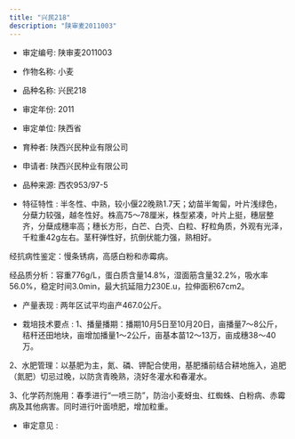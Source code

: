 ```yaml
---
title: "兴民218"
description: "陕审麦2011003"
---
```

* 审定编号:  陕审麦2011003

*  作物名称:  小麦

*  品种名称:  兴民218

*  审定年份:  2011

*  审定单位:  陕西省

* 育种者:  陕西兴民种业有限公司

*  申请者:  陕西兴民种业有限公司

*  品种来源:  西农953/97-5

*  特征特性 : 
半冬性、中熟，较小偃22晚熟1.7天；幼苗半匍匐，叶片浅绿色，分蘖力较强，越冬性好。株高75～78厘米，株型紧凑，叶片上挺，穗层整齐，分蘖成穗率高；穗长方形，白芒、白壳、白粒、籽粒角质，外观有光泽，千粒重42g左右。茎秆弹性好，抗倒伏能力强，熟相好。
经抗病性鉴定：慢条锈病，高感白粉和赤霉病。
经品质分析：容重776g/L，蛋白质含量14.8%，湿面筋含量32.2%，吸水率56.0%，稳定时间3.0min，最大抗延阻力230E.u，拉伸面积67cm2。

 
*  产量表现 : 
两年区试平均亩产467.0公斤。

*  栽培技术要点 : 
1、播量播期：播期10月5日至10月20日，亩播量7～8公斤，秸秆还田地块，亩增加播量1～2公斤，亩基本苗12～13万，亩成穗38～40万。
2、水肥管理：以基肥为主，氮、磷、钾配合使用，基肥播前结合耕地施入，追肥（氮肥）切忌过晚，以防贪青晚熟，浇好冬灌水和春灌水。
3、化学药剂施用：春季进行“一喷三防”，防治小麦蚜虫、红蜘蛛、白粉病、赤霉病及其他病害。同时进行叶面喷肥，增加粒重。


*  审定意见 : 

